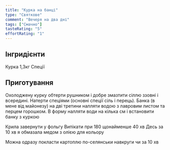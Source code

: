 ```yaml
---
title: "Курка на банці"
type: "Святкове"
comment: "Вечеря на два дні"
tags: ["Смачно"]
tasteRating: "5"
effortRating: "1"
---
```


## Інгридієнти

Курка 1,3кг
Спеції

## Приготування

Охолоджену курку обтерти рушником і добре змазтити сіллю ззовні і всередині. Натерти спеціями (основні спеції сіль і перець). Банка (в мене від майонезу) на дві третини налляти водою з лавровим листом та перцем горошком.
В форму налляти води на кілька см і встановити банку з куркою

Крила завернути у фольгу
Випікати при 180 щонайменше 40 хв
Десь за 10 хв я обмазала медом з олією для кольору

Можна одразу покласти картоплю по-селянськи навкруги чи за 10 хв
